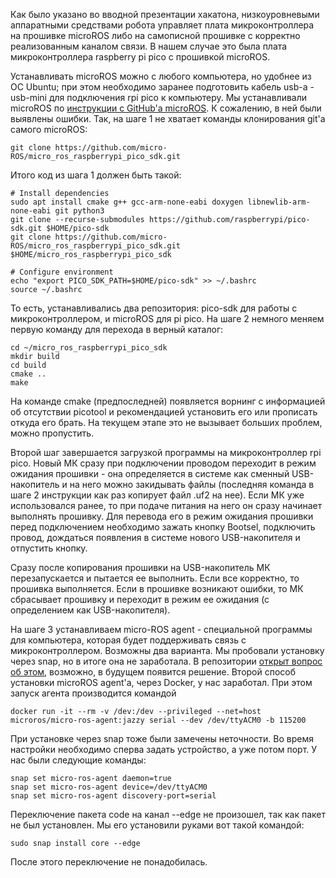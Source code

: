 Как было указано во вводной презентации хакатона, низкоуровневыми аппаратными средствами робота управляет плата микроконтроллера на прошивке microROS либо на самописной прошивке с корректно реализованным каналом связи.
В нашем случае это была плата микроконтроллера raspberry pi pico с прошивкой microROS.

Устанавливать microROS можно с любого компьютера, но удобнее из ОС Ubuntu; при этом необходимо заранее подготовить кабель usb-a - usb-mini для подключения rpi pico к компьютеру. Мы устанавливали microROS по [инструкции с GitHub'а microROS](https://github.com/micro-ROS/micro_ros_raspberrypi_pico_sdk). К сожалению, в ней были выявлены ошибки.
Так, на шаге 1 не хватает команды клонирования git'а самого microROS:

`git clone https://github.com/micro-ROS/micro_ros_raspberrypi_pico_sdk.git`

Итого код из шага 1 должен быть такой:
```
# Install dependencies
sudo apt install cmake g++ gcc-arm-none-eabi doxygen libnewlib-arm-none-eabi git python3
git clone --recurse-submodules https://github.com/raspberrypi/pico-sdk.git $HOME/pico-sdk
git clone https://github.com/micro-ROS/micro_ros_raspberrypi_pico_sdk.git $HOME/micro_ros_raspberrypi_pico_sdk

# Configure environment
echo "export PICO_SDK_PATH=$HOME/pico-sdk" >> ~/.bashrc
source ~/.bashrc
```

То есть, устанавливались два репозитория: pico-sdk для работы с микроконтроллером, и microROS для pi pico.
На шаге 2 немного меняем первую команду для перехода в верный каталог:

```
cd ~/micro_ros_raspberrypi_pico_sdk
mkdir build
cd build
cmake ..
make
```

На команде cmake  (предпоследней) появляется ворнинг с информацией об отсутствии picotool и рекомендацией установить его или прописать откуда его брать. На текущем этапе это не вызывает больших проблем, можно пропустить.

Второй шаг завершается загрузкой программы на микроконтроллер rpi pico. Новый МК сразу при подключении проводом переходит в режим ожидания прошивки - она определяется в системе как сменный USB-накопитель и на него можно закидывать файлы (последняя команда в шаге 2 инструкции как раз копирует файл .uf2 на нее). Если МК уже использовался ранее, то при подаче питания на него он сразу начинает выполнять прошивку. Для перевода его в режим ожидания прошивки перед подключением необходимо зажать кнопку Bootsel, подключить провод, дождаться появления в системе нового USB-накопителя и отпустить кнопку.

Сразу после копирования прошивки на USB-накопитель МК перезапускается и пытается ее выполнить. Если все корректно, то прошивка выполняется. Если в прошивке возникают ошибки, то МК сбрасывает прошивку и переходит в режим ее ожидания (с определением как USB-накопителя).

На шаге 3 устанавливаем micro-ROS agent - специальной программы для компьютера, которая будет поддерживать связь с микроконтроллером. Возможны два варианта. Мы пробовали установку через snap, но в итоге она не заработала. В репозитории [открыт вопрос об этом](https://github.com/micro-ROS/micro_ros_setup/issues/748), возможно, в будущем появится решение.
Второй способ установки microROS agent'а, через Docker, у нас заработал. При этом запуск агента производится командой
```
docker run -it --rm -v /dev:/dev --privileged --net=host microros/micro-ros-agent:jazzy serial --dev /dev/ttyACM0 -b 115200
```

При установке через snap тоже были замечены неточности. Во время настройки необходимо сперва задать устройство, а уже потом порт. У нас были следующие команды:

```
snap set micro-ros-agent daemon=true
snap set micro-ros-agent device=/dev/ttyACM0
snap set micro-ros-agent discovery-port=serial
```

Переключение пакета code на канал --edge не произошел, так как пакет не был установлен. Мы его установили руками вот такой командой:
```
sudo snap install core --edge
```
После этого переключение не понадобилась.